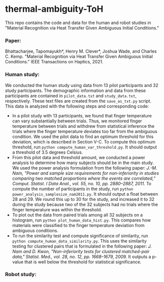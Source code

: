 # thermal-ambiguity-ToH

This repo contains the code and data for the human and robot studies in "Material Recognition via Heat Transfer Given Ambiguous Initial Conditions."

### Paper:
Bhattacharjee, Tapomayukh\*, Henry M. Clever\*, Joshua Wade, and Charles C. Kemp. "Material Recognition via Heat Transfer Given Ambiguous Initial Conditions." IEEE Transactions on Haptics, 2021.

### Human study:
We conducted the human study using data from 13 pilot participants and 32 study participants. The demographic information and data from these participants are contained in `pilot_data.txt` and `study_data.txt`, respectively. These text files are created from the `save_as_txt.py` script. This data is analyzed with the following steps and corresponding code:

* In a pilot study with 13 participants, we found that finger temperature can vary substantially between trials. Thus, we monitored finger temperature between trials and withdrew from statistical inference the trials where the finger temperature deviates too far from the ambiguous condition. We used the pilot data to find an optimum threshold for this deviation, which is described in Section V-C. To compute this optimum threshold, run `python compute_human_var_threshold.py`. It should output a threshold of 3.5 degrees Celsius.
* From this pilot data and threshold amount, we conducted a power analysis to determine how many subjects should be in the main study. We used the power analysis formulation from the following paper: *J.-M. Nam, "Power and sample size requirements for non-inferiority in studies comparing two matched proportions where the events are correlated,” Comput. Statist. I Data Anal., vol. 55, no. 10, pp. 2880–2887, 2011.* To compute the number of participants in the study, run `python power_analysis_samplesize_nam2011.py`. It should output a float between 28 and 29. We round this up to 30 for the study, and increased it to 32 during the study because two of the 32 subjects had no trials where the finger temperature was within the threshold.
* To plot out the data from paired trials among all 32 subjects on a histogram, run `python plot_human_data_hist.py`. This compares how materials were classified to the finger temperature deviation from ambiguous conditions.
* To run the similarity test and compute significance of similarity, run `python compute_human_data_similarity.py`. This uses the similarity testing for clustered pairs that is formulated in the following paper: *J. Nam and D. Kwon, "Non-inferiority tests for clustered matched-pair data," Statist. Med., vol. 28, no. 12, pp. 1668–1679, 2009.* It outputs a p-value that is well below the threshold for statistical significance.

### Robot study:
